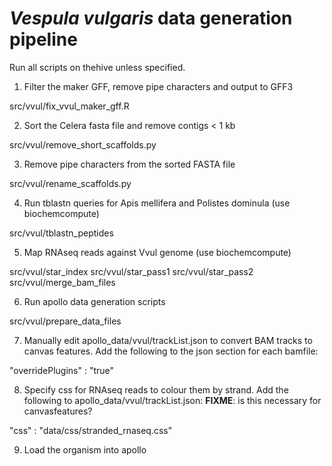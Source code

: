 # *Vespula vulgaris* data generation pipeline

Run all scripts on thehive unless specified.

1. Filter the maker GFF, remove pipe characters and output to GFF3

src/vvul/fix_vvul_maker_gff.R

2. Sort the Celera fasta file and remove contigs < 1 kb

src/vvul/remove_short_scaffolds.py

3. Remove pipe characters from the sorted FASTA file

src/vvul/rename_scaffolds.py

4. Run tblastn queries for Apis mellifera and Polistes dominula (use biochemcompute)

src/vvul/tblastn_peptides

5. Map RNAseq reads against Vvul genome (use biochemcompute)

src/vvul/star_index
src/vvul/star_pass1
src/vvul/star_pass2
src/vvul/merge_bam_files

6. Run apollo data generation scripts

src/vvul/prepare_data_files

7. Manually edit apollo_data/vvul/trackList.json to convert BAM tracks to canvas features. Add the following to the json section for each bamfile:

"overridePlugins" : "true"

8. Specify css for RNAseq reads to colour them by strand. Add the following to  apollo_data/vvul/trackList.json:
**FIXME**: is this necessary for canvasfeatures?

"css" : "data/css/stranded_rnaseq.css"

9. Load the organism into apollo
